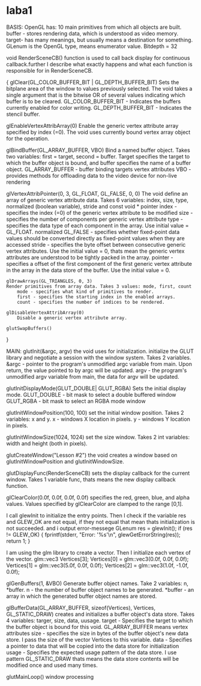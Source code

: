 # laba1
BASIS:
OpenGL has:
10 main primitives from which all objects are built.
buffer - stores rendering data, which is understood as video memory.
target- has many meanings, but usually means a destination for something.
GLenum is the OpenGL type, means enumerator value. Bitdepth = 32


void RenderSceneCB()
function is used to call back display for continuous callback.further I describe what exactly happens and what each function is responsible for in RenderSceneCB.

{
  glClear(GL_COLOR_BUFFER_BIT | GL_DEPTH_BUFFER_BIT)
  Sets the bitplane area of the window to values previously selected. The void takes a single argument that is the bitwise OR of several values indicating which buffer is to be cleared.
	    GL_COLOR_BUFFER_BIT - Indicates the buffers currently enabled for color writing.
	    GL_DEPTH_BUFFER_BIT - Indicates the stencil buffer.

  glEnableVertexAttribArray(0)
  Enable the generic vertex attribute array specified by index (=0). The void uses currently bound vertex array object for the operation.

  glBindBuffer(GL_ARRAY_BUFFER, VBO)
  Bind a named buffer object. Takes two variables: first = target, second = buffer. Target specifies the target to which the buffer object is bound, and buffer specifies the name of a buffer object.
	    GL_ARRAY_BUFFER - buffer binding targets vertex attributes 
	    VBO - provides methods for offloading data to the video device for non-live rendering

  glVertexAttribPointer(0, 3, GL_FLOAT, GL_FALSE, 0, 0)
  The void define an array of generic vertex attribute data. Takes 6 variables: index, size, type, normalized (boolean variable), stride and const void * pointer
	    index - specifies the index (=0) of the generic vertex attribute to be modified
	    size - specifies the number of components per generic vertex attribute
	    type - specifies the data type of each component in the array. Use initial value = GL_FLOAT.
	    normalized GL_FALSE - specifies whether fixed-point data values should be converted directly as fixed-point values when they are accessed
	    stride - specifies the byte offset between consecutive generic vertex attributes. Use the initial value = 0, thats mean the generic vertex attributes are understood to be tightly packed in the array.
	    pointer - specifies a offset of the first component of the first generic vertex attribute in the array in the data store of the buffer. Use the initial value = 0.

	glDrawArrays(GL_TRIANGLES, 0, 3)
	Render primitives from array data. Takes 3 values: mode, first, count
		mode - specifies what kind of primitives to render. 
		first - specifies the starting index in the enabled arrays.
		count - specifies the number of indices to be rendered.

	glDisableVertexAttribArray(0)
		Disable a generic vertex attribute array.

	glutSwapBuffers()
}


MAIN:
glutInit(&argc, argv)
the void uses for initialization. initialize the GLUT library and negotiate a session with the window system. Takes 2 variables.
	&argc - pointer to the program's unmodified argc variable from main. Upon return, the value pointed to by argc will be updated.
	argv - the program's unmodified argv variable from main, the data for argv will be updated.

glutInitDisplayMode(GLUT_DOUBLE| GLUT_RGBA)
Sets the initial display mode.
	GLUT_DOUBLE - bit mask to select a double buffered window
	GLUT_RGBA - bit mask to select an RGBA mode window

glutInitWindowPosition(100, 100)
set the initial window position. Takes 2 variables: x and y.
	x - windows X location in pixels.
	y - windows Y location in pixels.


glutInitWindowSize(1024, 1024)
set the size window. Takes 2 int variables: width and height (both in pixels).
 
glutCreateWindow("Lesson #2")
the void creates a window based on glutInitWindowPosition and glutInitWindowSize.

glutDisplayFunc(RenderSceneCB)
sets the display callback for the current window. Takes 1 variable func, thats means the new display callback function.

glClearColor(0.0f, 0.0f, 0.0f, 0.0f)
specifies the red, green, blue, and alpha values. Values specified by glClearColor are clamped to the range [0,1].


I call glewInit to initialize the entry points. Then I check if the variable res and GLEW_OK are not equal, if they not equal that mean thats initialization is not succeeded. and i output error-messege
GLenum res = glewInit();
	if (res != GLEW_OK)
	{
		fprintf(stderr, "Error: '%s'\n", glewGetErrorString(res));
		return 1;
	}


I am using the glm library to create a vector. Then I initialize each vertex of the vector.
glm::vec3 Vertices[3];
	Vertices[0] = glm::vec3(0.0f, 0.0f, 0.0f);
	Vertices[1] = glm::vec3(5.0f, 0.0f, 0.0f);
	Vertices[2] = glm::vec3(1.0f, -1.0f, 0.0f);
	

glGenBuffers(1, &VBO)
Generate buffer object names. Take 2 variables: n, *buffer.
	n - the number of buffer object names to be generated.
	*buffer - an array in which the generated buffer object names are stored.

glBufferData(GL_ARRAY_BUFFER, sizeof(Vertices), Vertices, GL_STATIC_DRAW)
creates and initializes a buffer object's data store. Takes 4 variables: targer, size, data, uusage.
	target - Specifies the target to which the buffer object is bound for this void. GL_ARRAY_BUFFER means vertex attributes
	size - specifies the size in bytes of the buffer object's new data store. I pass the size of the vector Vertices to this variable. 
	data - Specifies a pointer to data that will be copied into the data store for initialization
	usage - Specifies the expected usage pattern of the data store. I use pattern GL_STATIC_DRAW thats means the data store contents will be modified once and used many times.

glutMainLoop()
window processing
